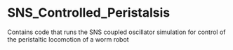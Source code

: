 # SNS_Controlled_Peristalsis
Contains code that runs the SNS coupled oscillator simulation for control of the peristaltic locomotion of a worm robot
